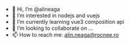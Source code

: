 - 👋 Hi, I’m @alineaga
- 👀 I’m interested in nodejs and vuejs
- 🌱 I’m currently learning vue3 composition api
- 💞️ I’m looking to collaborate on ...
- 📫 How to reach me: alin.neaga@rocnee.ro

<!---
alineaga/alineaga is a ✨ special ✨ repository because its `README.md` (this file) appears on your GitHub profile.
You can click the Preview link to take a look at your changes.
--->
